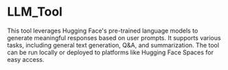 # LLM_Tool
This tool leverages Hugging Face's pre-trained language models to generate meaningful responses based on user prompts. It supports various tasks, including general text generation, Q&amp;A, and summarization. The tool can be run locally or deployed to platforms like Hugging Face Spaces for easy access.
